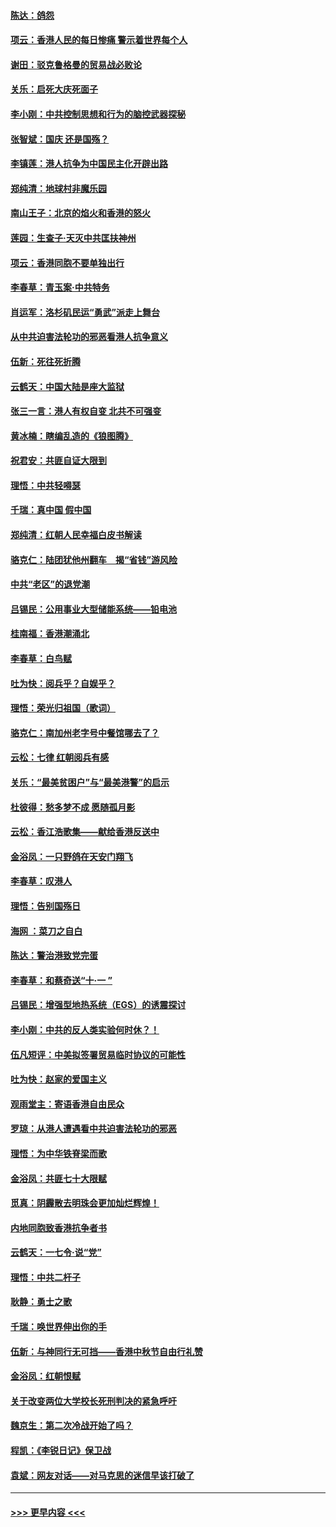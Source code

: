 #### [陈达：鸽怨](../pages/nsc993/n11561879.md?t=10020944) 
#### [项云：香港人民的每日惨痛  警示着世界每个人](../pages/nsc993/n11559273.md?t=10020944) 
#### [谢田：驳克鲁格曼的贸易战必败论](../pages/nsc993/n11555840.md?t=10020944) 
#### [关乐：启死大庆死面子](../pages/nsc993/n11556823.md?t=10020944) 
#### [李小刚：中共控制思想和行为的脑控武器探秘](../pages/nsc993/n11556776.md?t=10020944) 
#### [张智斌：国庆  还是国殇？](../pages/nsc993/n11556617.md?t=10020944) 
#### [李镇莲：港人抗争为中国民主化开辟出路](../pages/nsc993/n11556570.md?t=10020944) 
#### [郑纯清：地球村非魔乐园](../pages/nsc993/n11555415.md?t=10020944) 
#### [南山王子：北京的焰火和香港的怒火](../pages/nsc993/n11555318.md?t=10020944) 
#### [莲园：生查子·天灭中共匡扶神州](../pages/nsc993/n11555302.md?t=10020944) 
#### [项云：香港同胞不要单独出行](../pages/nsc993/n11555276.md?t=10020944) 
#### [李春草：青玉案‧中共特务](../pages/nsc993/n11552356.md?t=10020944) 
#### [肖运军：洛杉矶民运“勇武”派走上舞台](../pages/nsc993/n11551595.md?t=10020944) 
#### [从中共迫害法轮功的邪恶看港人抗争意义](../pages/nsc993/n11540858.md?t=10020944) 
#### [伍新：死往死折腾](../pages/nsc993/n11550174.md?t=10020944) 
#### [云鹤天：中国大陆是座大监狱](../pages/nsc993/n11550155.md?t=10020944) 
#### [张三一言：港人有权自变 北共不可强变](../pages/nsc993/n11550132.md?t=10020944) 
#### [黄冰楠：瞎编乱造的《狼图腾》](../pages/nsc993/n11550082.md?t=10020944) 
#### [祝君安：共匪自证大限到](../pages/nsc993/n11550041.md?t=10020944) 
#### [理悟：中共轻嘚瑟](../pages/nsc993/n11547978.md?t=10020944) 
#### [千瑞：真中国 假中国](../pages/nsc993/n11547865.md?t=10020944) 
#### [郑纯清：红朝人民幸福白皮书解读](../pages/nsc993/n11547499.md?t=10020944) 
#### [骆克仁：陆团犹他州翻车　揭“省钱”游风险](../pages/nsc993/n11546977.md?t=10020944) 
#### [中共“老区”的退党潮](../pages/nsc993/n11545995.md?t=10020944) 
#### [吕锡民：公用事业大型储能系统——铅电池](../pages/nsc993/n11545701.md?t=10020944) 
#### [桂南福：香港潮涌北](../pages/nsc993/n11545682.md?t=10020944) 
#### [李春草：白鸟赋](../pages/nsc993/n11545663.md?t=10020944) 
#### [吐为快：阅兵乎？自娱乎？](../pages/nsc993/n11545625.md?t=10020944) 
#### [理悟：荣光归祖国（歌词）](../pages/nsc993/n11545616.md?t=10020944) 
#### [骆克仁：南加州老字号中餐馆哪去了？](../pages/nsc993/n11545120.md?t=10020944) 
#### [云松：七律 红朝阅兵有感](../pages/nsc993/n11542394.md?t=10020944) 
#### [关乐：“最美贫困户”与“最美港警”的启示](../pages/nsc993/n11542252.md?t=10020944) 
#### [杜彼得：愁多梦不成 愿随孤月影](../pages/nsc993/n11540296.md?t=10020944) 
#### [云松：香江浩歌集——献给香港反送中](../pages/nsc993/n11540149.md?t=10020944) 
#### [金浴凤：一只野鸽在天安门翔飞](../pages/nsc993/n11540280.md?t=10020944) 
#### [李春草：叹港人](../pages/nsc993/n11540119.md?t=10020944) 
#### [理悟：告别国殇日](../pages/nsc993/n11539610.md?t=10020944) 
#### [海网 ：菜刀之自白](../pages/nsc993/n11539597.md?t=10020944) 
#### [陈达：警治港致党完蛋](../pages/nsc993/n11538127.md?t=10020944) 
#### [李春草：和蔡奇送“十·一 ”](../pages/nsc993/n11537810.md?t=10020944) 
#### [吕锡民：增强型地热系统（EGS）的诱震探讨](../pages/nsc993/n11537765.md?t=10020944) 
#### [李小刚：中共的反人类实验何时休？！](../pages/nsc993/n11537669.md?t=10020944) 
#### [伍凡短评：中美拟签署贸易临时协议的可能性](../pages/nsc993/n11536773.md?t=10020944) 
#### [吐为快：赵家的爱国主义](../pages/nsc993/n11536750.md?t=10020944) 
#### [观雨堂主：寄语香港自由民众](../pages/nsc993/n11536735.md?t=10020944) 
#### [罗琼：从港人遭遇看中共迫害法轮功的邪恶](../pages/nsc993/n11507862.md?t=10020944) 
#### [理悟：为中华铁脊梁而歌](../pages/nsc993/n11534458.md?t=10020944) 
#### [金浴凤：共匪七十大限赋](../pages/nsc993/n11534434.md?t=10020944) 
#### [觅真：阴霾散去明珠会更加灿烂辉煌！](../pages/nsc993/n11531858.md?t=10020944) 
#### [内地同胞致香港抗争者书](../pages/nsc993/n11531645.md?t=10020944) 
#### [云鹤天：一七令‧说“党”](../pages/nsc993/n11529099.md?t=10020944) 
#### [理悟：中共二杆子](../pages/nsc993/n11529046.md?t=10020944) 
#### [耿静：勇士之歌](../pages/nsc993/n11527562.md?t=10020944) 
#### [千瑞：唤世界伸出你的手](../pages/nsc993/n11526942.md?t=10020944) 
#### [伍新：与神同行无可挡——香港中秋节自由行礼赞](../pages/nsc993/n11526801.md?t=10020944) 
#### [金浴凤：红朝恨赋](../pages/nsc993/n11524312.md?t=10020944) 
#### [关于改变两位大学校长死刑判决的紧急呼吁](../pages/nsc993/n11524103.md?t=10020944) 
#### [魏京生：第二次冷战开始了吗？](../pages/nsc993/n11524023.md?t=10020944) 
#### [程凯：《李锐日记》保卫战](../pages/nsc993/n11522922.md?t=10020944) 
#### [袁斌：网友对话——对马克思的迷信早该打破了](../pages/nsc993/n11522561.md?t=10020944) 

----
#### [ >>> 更早内容 <<< ](../indexes/nsc993-earlier.md)
